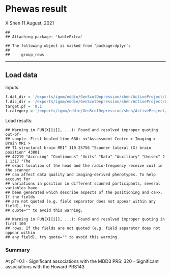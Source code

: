 Phewas result
================
X Shen
11 August, 2021

    ## 
    ## Attaching package: 'kableExtra'

    ## The following object is masked from 'package:dplyr':
    ## 
    ##     group_rows

-----

## Load data

Inputs:

``` r
f.dat_dir = '/exports/igmm/eddie/GenScotDepression/shen/ActiveProject/Collab/mdd-meta/results/phewas/phewas_out_Body_MRI.rds'
f.dic_dir = '/exports/igmm/eddie/GenScotDepression/shen/ActiveProject/Collab/mdd-meta/results/phewas/data_dictionary/fields.final.brain_imaging_QC_cov_phenotype.txt'
target.pT = '0.1'
f.category = '/exports/igmm/eddie/GenScotDepression/shen/ActiveProject/Collab/mdd-meta/data/phewas_categories.tsv'
```

Load
    results:

    ## Warning in FUN(X[[i]], ...): Found and resolved improper quoting out-of-
    ## sample. First healed line 680: <<"Assessment Centre > Imaging > Brain MRI >
    ## T1 structural brain MRI" 110 25756 "Scanner lateral (X) brain position" 43801
    ## 47219 "Accruing" "Continuous" "Units" "Data" "Auxiliary" "Unisex" 2 1 1317 "The
    ## exact location of the head and the radio-frequency receive coil in the scanner
    ## can affect data quality and imaging-derived phenotypes. To help account for
    ## variations in position in different scanned participants, several variables have
    ## been generated which describe aspects of the positioning and ca>>. If the fields
    ## are not quoted (e.g. field separator does not appear within any field), try
    ## quote="" to avoid this warning.

    ## Warning in FUN(X[[i]], ...): Found and resolved improper quoting in first 100
    ## rows. If the fields are not quoted (e.g. field separator does not appear within
    ## any field), try quote="" to avoid this warning.

### Summary

At pT=0.1 - Significant associations with the MDD3 PRS: 320 -
Significant associations with the Howard PRS143
